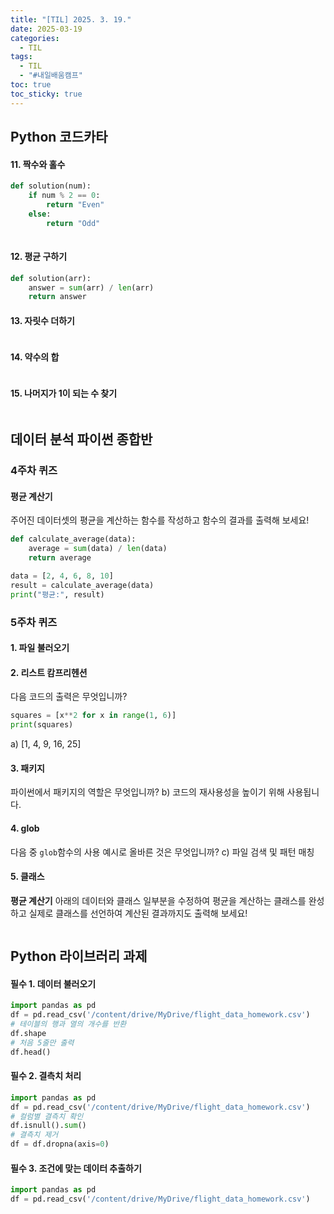 ```yaml
---
title: "[TIL] 2025. 3. 19."
date: 2025-03-19
categories:
  - TIL
tags:
  - TIL
  - "#내일배움캠프"
toc: true
toc_sticky: true
---
```

## Python 코드카타

#### 11. 짝수와 홀수
```python
def solution(num):
    if num % 2 == 0:
        return "Even"
    else:
        return "Odd"
    
```

#### 12. 평균 구하기
```python
def solution(arr):
    answer = sum(arr) / len(arr)
    return answer 
```

#### 13. 자릿수 더하기
```python

```

#### 14. 약수의 합
```python

```

#### 15. 나머지가 1이 되는 수 찾기
```python

```


## 데이터 분석 파이썬 종합반

### 4주차 퀴즈
#### 평균 계산기

주어진 데이터셋의 평균을 계산하는 함수를 작성하고 함수의 결과를 출력해 보세요!
```python
def calculate_average(data):
	average = sum(data) / len(data)
	return average

data = [2, 4, 6, 8, 10]
result = calculate_average(data)
print("평균:", result)
```

### 5주차 퀴즈
#### 1. 파일 불러오기

#### 2. 리스트 캄프리헨션
다음 코드의 출력은 무엇입니까?
```python
squares = [x**2 for x in range(1, 6)]
print(squares)
```
a) \[1, 4, 9, 16, 25]

#### 3. 패키지
 파이썬에서 패키지의 역할은 무엇입니까?
 b) 코드의 재사용성을 높이기 위해 사용됩니다.
 
#### 4. glob
다음 중 ```glob```함수의 사용 예시로 올바른 것은 무엇입니까?
c) 파일 검색 및 패턴 매칭

#### 5. 클래스

**평균 계산기**
아래의 데이터와 클래스 일부분을 수정하여 평균을 계산하는 클래스를 완성하고 실제로 클래스를 선언하여 계산된 결과까지도 출력해 보세요!

```python

```


## Python 라이브러리 과제

#### 필수 1. 데이터 불러오기
```python
import pandas as pd
df = pd.read_csv('/content/drive/MyDrive/flight_data_homework.csv')
# 테이블의 행과 열의 개수를 반환
df.shape
# 처음 5줄만 출력
df.head()
```

#### 필수 2. 결측치 처리
```python
import pandas as pd
df = pd.read_csv('/content/drive/MyDrive/flight_data_homework.csv')
# 컬럼별 결측치 확인
df.isnull().sum()
# 결측치 제거
df = df.dropna(axis=0)
```

#### 필수 3. 조건에 맞는 데이터 추출하기
```python
import pandas as pd
df = pd.read_csv('/content/drive/MyDrive/flight_data_homework.csv')

```